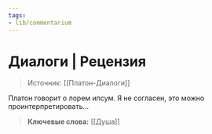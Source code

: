 ```yaml
---
tags: 
- lib/commentarium
---
```

# Диалоги | Рецензия
>Источник: [[Платон-Диалоги]]



Платон говорит о лорем ипсум. Я не согласен, это можно проинтерпретировать...



>**Ключевые слова:** [[Душа]]
